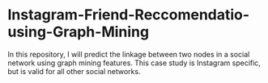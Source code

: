 # Instagram-Friend-Reccomendatio-using-Graph-Mining
In this repository, I will predict the linkage between two nodes in a social network using graph mining features. This case study is Instagram specific, but is valid for all other social networks.
